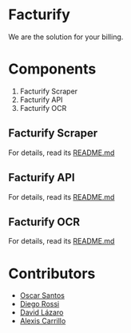 # Facturify

We are the solution for your billing.

# Components

1. Facturify Scraper
2. Facturify API
3. Facturify OCR

## Facturify Scraper

For details, read its [README.md](src\facturify\README.md)

## Facturify API

For details, read its [README.md](src\fastapi\README.md)

## Facturify OCR

For details, read its [README.md](src\image_detection\README.md)

# Contributors

- [Oscar Santos](https://github.com/OscarSantosMu)
- [Diego Rossi](https://github.com/Diego785xd)
- [David Lázaro](https://github.com/David-Lazaro-Fernandez)
- [Alexis Carrillo](https://github.com/4-carrillo)
